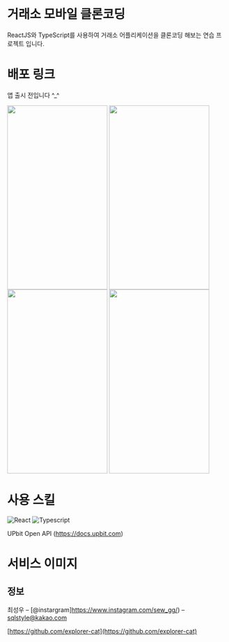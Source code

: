 # 거래소 모바일 클론코딩
> 
>

ReactJS와 TypeScript를 사용하여 거래소 어플리케이션을 클론코딩 해보는 연습 프로젝트 입니다.

# 배포 링크

앱 출시 전입니다 ^_^

<img src = "https://user-images.githubusercontent.com/55500077/187037686-4b5b285d-a19a-4f27-9cab-0f0884979eba.jpeg" style = "width:230px; height:422px; margin-right:4px"><img src = "https://user-images.githubusercontent.com/55500077/187037707-1034e195-572c-4471-8985-609e57862afc.jpeg" style = "width:230px; height:422px;margin-right:4px"><img src = "https://user-images.githubusercontent.com/55500077/187037713-289d2ad7-fbbf-45ce-bf96-8898cfd8a1c9.jpeg" style = "width:230px; height:422px;margin-right:4px"><img src = "https://user-images.githubusercontent.com/55500077/187037702-fe450a77-78b0-4886-95e6-58926b2b63c4.jpeg" style = "width:230px; height:422px">

<!-- ![KakaoTalk_Photo_2022-08-28-00-48-40 003](https://user-images.githubusercontent.com/55500077/187037686-4b5b285d-a19a-4f27-9cab-0f0884979eba.jpeg){: width="190" height="422"}
![KakaoTalk_Photo_2022-08-28-00-48-40 001](https://user-images.githubusercontent.com/55500077/187037702-fe450a77-78b0-4886-95e6-58926b2b63c4.jpeg){: width="190" height="422"}
![KakaoTalk_Photo_2022-08-28-00-48-40 002](https://user-images.githubusercontent.com/55500077/187037707-1034e195-572c-4471-8985-609e57862afc.jpeg){: width="190" height="422"}
![KakaoTalk_Photo_2022-08-28-00-48-40 004](https://user-images.githubusercontent.com/55500077/187037713-289d2ad7-fbbf-45ce-bf96-8898cfd8a1c9.jpeg){: width="190" height="422"} -->


# 사용 스킬

<img alt="React" src ="https://img.shields.io/badge/-ReactJs-61DAFB.svg?&style=for-the-badge&logo=React&logoColor=black"/>  <img alt="Typescript" src ="https://img.shields.io/badge/TypeScript-007ACC?style=for-the-badge&logo=typescript&logoColor=white"/> 

UPbit Open API (https://docs.upbit.com)

# 서비스 이미지
> 

## 정보

최성우 – [@instargram]https://www.instagram.com/sew_gg/) – sqlstyle@kakao.com

[https://github.com/explorer-cat](https://github.com/explorer-cat)
